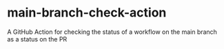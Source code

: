 # main-branch-check-action
A GitHub Action for checking the status of a workflow on the main branch as a status on the PR
